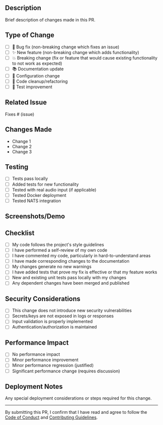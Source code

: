 ## Description

Brief description of changes made in this PR.

## Type of Change

- [ ] 🐛 Bug fix (non-breaking change which fixes an issue)
- [ ] ✨ New feature (non-breaking change which adds functionality)
- [ ] 💥 Breaking change (fix or feature that would cause existing functionality to not work as expected)
- [ ] 📚 Documentation update
- [ ] 🔧 Configuration change
- [ ] 🧹 Code cleanup/refactoring
- [ ] 🧪 Test improvement

## Related Issue

Fixes # (issue)

## Changes Made

- Change 1
- Change 2
- Change 3

## Testing

- [ ] Tests pass locally
- [ ] Added tests for new functionality
- [ ] Tested with real audio input (if applicable)
- [ ] Tested Docker deployment
- [ ] Tested NATS integration

## Screenshots/Demo

<!-- If applicable, add screenshots or demo GIFs -->

## Checklist

- [ ] My code follows the project's style guidelines
- [ ] I have performed a self-review of my own code
- [ ] I have commented my code, particularly in hard-to-understand areas
- [ ] I have made corresponding changes to the documentation
- [ ] My changes generate no new warnings
- [ ] I have added tests that prove my fix is effective or that my feature works
- [ ] New and existing unit tests pass locally with my changes
- [ ] Any dependent changes have been merged and published

## Security Considerations

- [ ] This change does not introduce new security vulnerabilities
- [ ] Secrets/keys are not exposed in logs or responses
- [ ] Input validation is properly implemented
- [ ] Authentication/authorization is maintained

## Performance Impact

- [ ] No performance impact
- [ ] Minor performance improvement
- [ ] Minor performance regression (justified)
- [ ] Significant performance change (requires discussion)

## Deployment Notes

Any special deployment considerations or steps required for this change.

---

By submitting this PR, I confirm that I have read and agree to follow the [Code of Conduct](https://github.com/loqalabs/loqa/blob/main/CODE_OF_CONDUCT.md) and [Contributing Guidelines](https://github.com/loqalabs/loqa/blob/main/CONTRIBUTING.md).